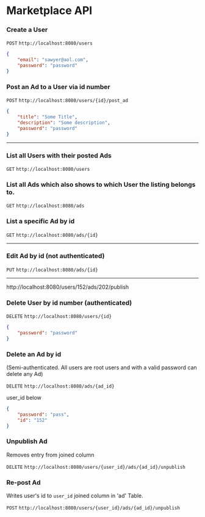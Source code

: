 # Marketplace API



### Create a User

`POST` `http://localhost:8080/users`
```JSON
{
    "email": "sawyer@aol.com",
    "password": "password"
}
```


### Post an Ad to a User via id number

`POST` `http://localhost:8080/users/{id}/post_ad`
```json
{
    "title": "Some Title",
    "description": "Some description",
    "password": "password"
}
```

---







### List all Users with their posted Ads

`GET` `http://localhost:8080/users`

### List all Ads which also shows to which User the listing belongs to.

`GET` `http://localhost:8080/ads`

### List a specific Ad by id

`GET` `http://localhost:8080/ads/{id}`

---






### Edit Ad by id (not authenticated)

`PUT` `http://localhost:8080/ads/{id}`

---






http://localhost:8080/users/152/ads/202/publish

### Delete User by id number (authenticated)

`DELETE` `http://localhost:8080/users/{id}`

```json
{
    "password": "password"
}
```

### Delete an Ad by id 
(Semi-authenticated. All users are root users and with a valid password can delete any Ad)

`DELETE` `http://localhost:8080/ads/{ad_id}`

user_id below
```json
{
    "password": "pass",
    "id": "152"
}
```
### Unpublish Ad 
Removes entry from joined column

`DELETE` `http://localhost:8080/users/{user_id}/ads/{ad_id}/unpublish`

### Re-post Ad 
Writes user's id to `user_id` joined column in 'ad' Table.

`POST` `http://localhost:8080/users/{user_id}/ads/{ad_id}/unpublish`

